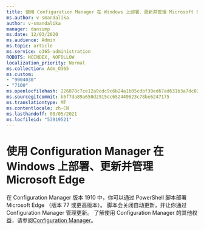 ```yaml
---
title: 使用 Configuration Manager 在 Windows 上部署、更新并管理 Microsoft Edge
ms.author: v-smandalika
author: v-smandalika
manager: dansimp
ms.date: 12/03/2020
ms.audience: Admin
ms.topic: article
ms.service: o365-administration
ROBOTS: NOINDEX, NOFOLLOW
localization_priority: Normal
ms.collection: Adm_O365
ms.custom:
- "9004030"
- "7100"
ms.openlocfilehash: 226878c7ce12a9cdc9c6b24a1b05cdbf39ed67ad631b3a7dc02bbe0d7d6b91a2
ms.sourcegitcommit: b5f7da89a650d2915dc652449623c78be6247175
ms.translationtype: MT
ms.contentlocale: zh-CN
ms.lasthandoff: 08/05/2021
ms.locfileid: "53919521"
---
```

# <a name="use-configuration-manager-to-deploy-update-and-manage-microsoft-edge-on-windows"></a>使用 Configuration Manager 在 Windows 上部署、更新并管理 Microsoft Edge

在 Configuration Manager 版本 1910 中，你可以通过 PowerShell 脚本部署 Microsoft Edge （版本 77 或更高版本）。 脚本会关闭自动更新，并让你通过 Configuration Manager 管理更新。 了解使用 Configuration Manager 的其他权益，请参阅[Configuration Manager](https://docs.microsoft.com/mem/configmgr/apps/deploy-use/deploy-edge?)。